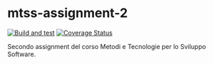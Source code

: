 # mtss-assignment-2
[![Build and test](https://github.com/marcovolpato00/mtss-assignment-2/actions/workflows/build.yml/badge.svg)](https://github.com/marcovolpato00/mtss-assignment-2/actions/workflows/build.yml)
[![Coverage Status](https://coveralls.io/repos/github/marcovolpato00/mtss-assignment-2/badge.svg?branch=master)](https://coveralls.io/github/marcovolpato00/mtss-assignment-2?branch=master)

Secondo assignment del corso Metodi e Tecnologie per lo Sviluppo Software.
